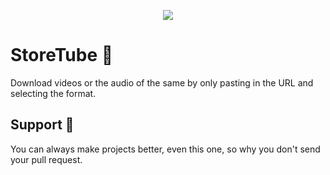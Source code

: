 <p align="center">
  <img src="https://github.com/limbocingo/storetube/assets/71130071/c35ef8f3-b40c-4b12-926b-b58391526691">
</p>

# StoreTube 🧨
Download videos or the audio of the same by only pasting in the URL and selecting the format.

## Support 📩
You can always make projects better, even this one, so why you don't send your pull request.
